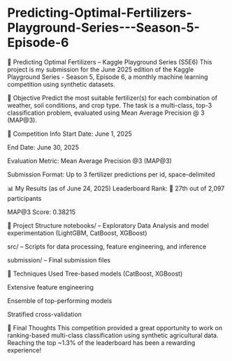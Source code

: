 # Predicting-Optimal-Fertilizers-Playground-Series---Season-5-Episode-6

🧪 Predicting Optimal Fertilizers – Kaggle Playground Series (S5E6)
This project is my submission for the June 2025 edition of the Kaggle Playground Series - Season 5, Episode 6, a monthly machine learning competition using synthetic datasets.

🎯 Objective
Predict the most suitable fertilizer(s) for each combination of weather, soil conditions, and crop type. The task is a multi-class, top-3 classification problem, evaluated using Mean Average Precision @ 3 (MAP@3).

📅 Competition Info
Start Date: June 1, 2025

End Date: June 30, 2025

Evaluation Metric: Mean Average Precision @3 (MAP@3)

Submission Format: Up to 3 fertilizer predictions per id, space-delimited

📊 My Results (as of June 24, 2025)
Leaderboard Rank: 🏅 27th out of 2,097 participants

MAP@3 Score: 0.38215

📂 Project Structure
notebooks/ – Exploratory Data Analysis and model experimentation (LightGBM, CatBoost, XGBoost)

src/ – Scripts for data processing, feature engineering, and inference

submission/ – Final submission files

🚀 Techniques Used
Tree-based models (CatBoost, XGBoost)

Extensive feature engineering

Ensemble of top-performing models

Stratified cross-validation

🏁 Final Thoughts
This competition provided a great opportunity to work on ranking-based multi-class classification using synthetic agricultural data. Reaching the top ~1.3% of the leaderboard has been a rewarding experience!

